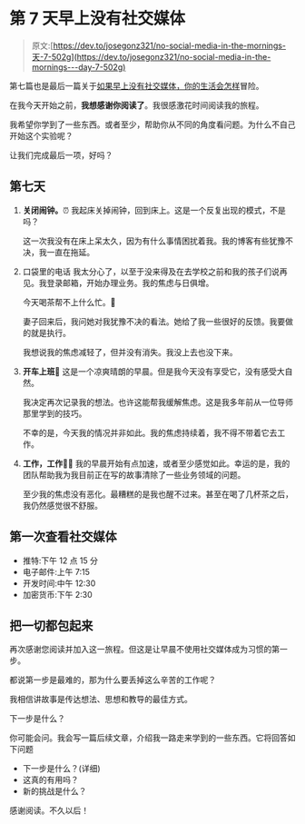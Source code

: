 # 第 7 天早上没有社交媒体

> 原文:[https://dev.to/josegonz321/no-social-media-in-the-mornings-天-7-502g](https://dev.to/josegonz321/no-social-media-in-the-mornings---day-7-502g)

第七篇也是最后一篇关于[如果早上没有社交媒体，你的生活会怎样](https://dev.to/josegonz321/what-would-your-life-be-without-social-media-in-the-morning-1g2l)冒险。

在我今天开始之前，**我想感谢你阅读了**。我很感激花时间阅读我的旅程。

我希望你学到了一些东西。或者至少，帮助你从不同的角度看问题。为什么不自己开始这个实验呢？

让我们完成最后一项，好吗？

## 第七天

1.  **关闭闹钟。**⏰
    我起床关掉闹钟，回到床上。这是一个反复出现的模式，不是吗？

    这一次我没有在床上呆太久，因为有什么事情困扰着我。我的博客有些犹豫不决，我一直在拖延。

2.  口袋里的电话
    我太分心了，以至于没来得及在去学校之前和我的孩子们说再见。我登录邮箱，开始办理业务。我的焦虑与日俱增。

    今天喝茶帮不上什么忙。🍵

    妻子回来后，我问她对我犹豫不决的看法。她给了我一些很好的反馈。我要做的就是执行。

    我想说我的焦虑减轻了，但并没有消失。我没上去也没下来。

3.  **开车上班**🚗
    这是一个凉爽晴朗的早晨。但是我今天没有享受它，没有感受大自然。

    我决定再次记录我的想法。也许这能帮我缓解焦虑。这是我多年前从一位导师那里学到的技巧。

    不幸的是，今天我的情况并非如此。我的焦虑持续着，我不得不带着它去工作。

4.  **工作，工作**👨‍💻
    我的早晨开始有点加速，或者至少感觉如此。幸运的是，我的团队帮助我为我目前正在写的故事清除了一些业务领域的问题。

    至少我的焦虑没有恶化。最糟糕的是我也醒不过来。甚至在喝了几杯茶之后，我仍然感觉很不舒服。

## 第一次查看社交媒体

*   推特:下午 12 点 15 分
*   电子邮件:上午 7:15
*   开发时间:中午 12:30
*   加密货币:下午 2:30

## 把一切都包起来

再次感谢您阅读并加入这一旅程。但这是让早晨不使用社交媒体成为习惯的第一步。

都说第一步是最难的，那为什么要丢掉这么辛苦的工作呢？

我相信讲故事是传达想法、思想和教导的最佳方式。

下一步是什么？

你可能会问。我会写一篇后续文章，介绍我一路走来学到的一些东西。它将回答如下问题

*   下一步是什么？(详细)
*   这真的有用吗？
*   新的挑战是什么？

感谢阅读。不久以后！